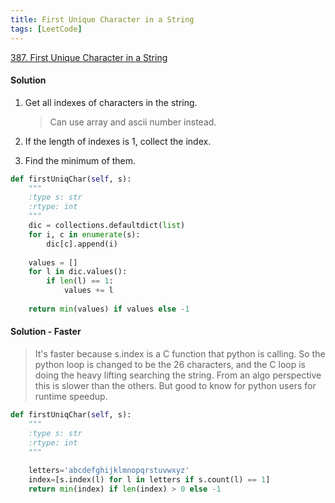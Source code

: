 ```yaml
---
title: First Unique Character in a String
tags: [LeetCode]
---
```


[387. First Unique Character in a String](https://leetcode.com/problems/first-unique-character-in-a-string/)
#### Solution  
1. Get all indexes of characters in the string.
    > Can use array and ascii number instead.

1. If the length of indexes is 1, collect the index.

1. Find the minimum of them.
```python
def firstUniqChar(self, s):
    """
    :type s: str
    :rtype: int
    """
    dic = collections.defaultdict(list)
    for i, c in enumerate(s):
        dic[c].append(i)
    
    values = []
    for l in dic.values():
        if len(l) == 1:
            values += l
            
    return min(values) if values else -1
```
#### Solution - Faster  
> It's faster because s.index is a C function that python is calling. 
> So the python loop is changed to be the 26 characters, and the C loop is doing the heavy lifting searching the string. 
> From an algo perspective this is slower than the others. But good to know for python users for runtime speedup.
```python
def firstUniqChar(self, s):
    """
    :type s: str
    :rtype: int
    """
    
    letters='abcdefghijklmnopqrstuvwxyz'
    index=[s.index(l) for l in letters if s.count(l) == 1]
    return min(index) if len(index) > 0 else -1
```